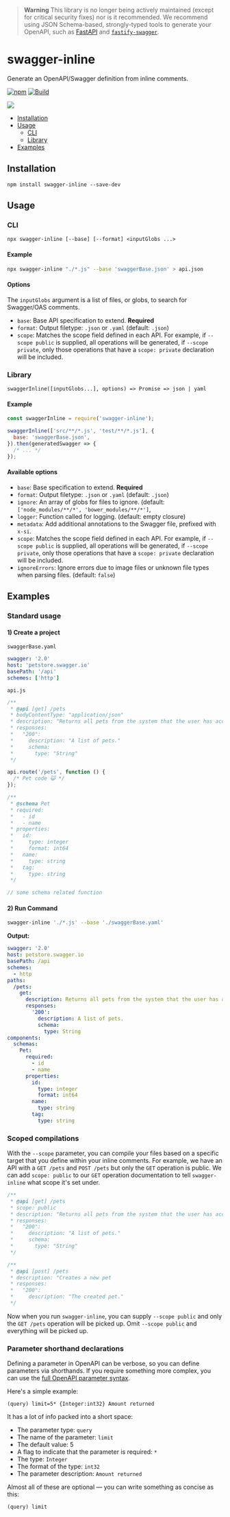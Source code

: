 > **Warning**
> This library is no longer being actively maintained (except for critical security fixes) nor is it recommended. We recommend using JSON Schema-based, strongly-typed tools to generate your OpenAPI, such as [FastAPI](https://github.com/tiangolo/fastapi) and [`fastify-swagger`](https://github.com/fastify/fastify-swagger).

# swagger-inline

Generate an OpenAPI/Swagger definition from inline comments.

[![npm](https://img.shields.io/npm/v/swagger-inline)](https://npm.im/swagger-inline) [![Build](https://github.com/readmeio/swagger-inline/workflows/CI/badge.svg)](https://github.com/readmeio/swagger-inline)

[![](https://d3vv6lp55qjaqc.cloudfront.net/items/1M3C3j0I0s0j3T362344/Untitled-2.png)](https://readme.io)

- [Installation](#installation)
- [Usage](#usage)
  - [CLI](#cli)
  - [Library](#library)
- [Examples](#examples)

## Installation

```
npm install swagger-inline --save-dev
```

## Usage

### CLI

```
npx swagger-inline [--base] [--format] <inputGlobs ...>
```

#### Example

```bash
npx swagger-inline "./*.js" --base 'swaggerBase.json' > api.json
```

#### Options

The `inputGlobs` argument is a list of files, or globs, to search for Swagger/OAS comments.

- `base`: Base API specification to extend. **Required**
- `format`: Output filetype: `.json` or `.yaml` (default: `.json`)
- `scope`: Matches the scope field defined in each API. For example, if `--scope public` is supplied, all operations will be generated, if `--scope private`, only those operations that have a `scope: private` declaration will be included.

### Library

```
swaggerInline([inputGlobs...], options) => Promise => json | yaml
```

#### Example

```js
const swaggerInline = require('swagger-inline');

swaggerInline(['src/**/*.js', 'test/**/*.js'], {
  base: 'swaggerBase.json',
}).then(generatedSwagger => {
  /* ... */
});
```

#### Available options

- `base`: Base specification to extend. **Required**
- `format`: Output filetype: `.json` or `.yaml` (default: `.json`)
- `ignore`: An array of globs for files to ignore. (default: `['node_modules/**/*', 'bower_modules/**/*']`,
- `logger`: Function called for logging. (default: empty closure)
- `metadata`: Add additional annotations to the Swagger file, prefixed with `x-si`.
- `scope`: Matches the scope field defined in each API. For example, if `--scope public` is supplied, all operations will be generated, if `--scope private`, only those operations that have a `scope: private` declaration will be included.
- `ignoreErrors`: Ignore errors due to image files or unknown file types when parsing files. (default: `false`)

## Examples

### Standard usage

#### 1) Create a project

`swaggerBase.yaml`

```yaml
swagger: '2.0'
host: 'petstore.swagger.io'
basePath: '/api'
schemes: ['http']
```

`api.js`

```js
/**
 * @api [get] /pets
 * bodyContentType: "application/json"
 * description: "Returns all pets from the system that the user has access to"
 * responses:
 *   "200":
 *     description: "A list of pets."
 *     schema:
 *       type: "String"
 */

api.route('/pets', function () {
  /* Pet code 😺 */
});

/**
 * @schema Pet
 * required:
 *   - id
 *   - name
 * properties:
 *   id:
 *     type: integer
 *     format: int64
 *   name:
 *     type: string
 *   tag:
 *     type: string
 */

// some schema related function
```

#### 2) Run Command

```bash
swagger-inline './*.js' --base './swaggerBase.yaml'
```

**Output:**

```yaml
swagger: '2.0'
host: petstore.swagger.io
basePath: /api
schemes:
  - http
paths:
  /pets:
    get:
      description: Returns all pets from the system that the user has access to
      responses:
        '200':
          description: A list of pets.
          schema:
            type: String
components:
  schemas:
    Pet:
      required:
        - id
        - name
      properties:
        id:
          type: integer
          format: int64
        name:
          type: string
        tag:
          type: string
```

### Scoped compilations

With the `--scope` parameter, you can compile your files based on a specific target that you define within your inline comments. For example, we have an API with a `GET /pets` and `POST /pets` but only the `GET` operation is public. We can add `scope: public` to our `GET` operation documentation to tell `swagger-inline` what scope it's set under.

```js
/**
 * @api [get] /pets
 * scope: public
 * description: "Returns all pets from the system that the user has access to"
 * responses:
 *   "200":
 *     description: "A list of pets."
 *     schema:
 *       type: "String"
 */

/**
 * @api [post] /pets
 * description: "Creates a new pet
 * responses:
 *   "200":
 *     description: "The created pet."
 */
```

Now when you run `swagger-inline`, you can supply `--scope public` and only the `GET /pets` operation will be picked up. Omit `--scope public` and everything will be picked up.

### Parameter shorthand declarations

Defining a parameter in OpenAPI can be verbose, so you can define parameters via shorthands. If you require something more complex, you can use the [full OpenAPI parameter syntax](https://swagger.io/docs/specification/describing-parameters/).

Here's a simple example:

```
(query) limit=5* {Integer:int32} Amount returned
```

It has a lot of info packed into a short space:

- The parameter type: `query`
- The name of the parameter: `limit`
- The default value: 5
- A flag to indicate that the parameter is required: `*`
- The type: `Integer`
- The format of the type: `int32`
- The parameter description: `Amount returned`

Almost all of these are optional — you can write something as concise as this:

```
(query) limit
```
